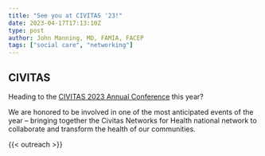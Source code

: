 ```yaml
---
title: "See you at CIVITAS '23!"
date: 2023-04-17T17:13:10Z
type: post
author: John Manning, MD, FAMIA, FACEP
tags: ["social care", "networking"]
---
```


## CIVITAS

Heading to the [CIVITAS 2023 Annual Conference](https://www.civitasforhealth.org/2023-annual-conference/) this year?

We are honored to be involved in one of the most anticipated events of the year – bringing together the Civitas Networks for Health national network to collaborate and transform the health of our communities.

{{< outreach >}}
